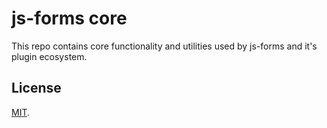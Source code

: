 # js-forms core

This repo contains core functionality and utilities used by js-forms and it's plugin ecosystem.

## License

[MIT](LICENSE).
